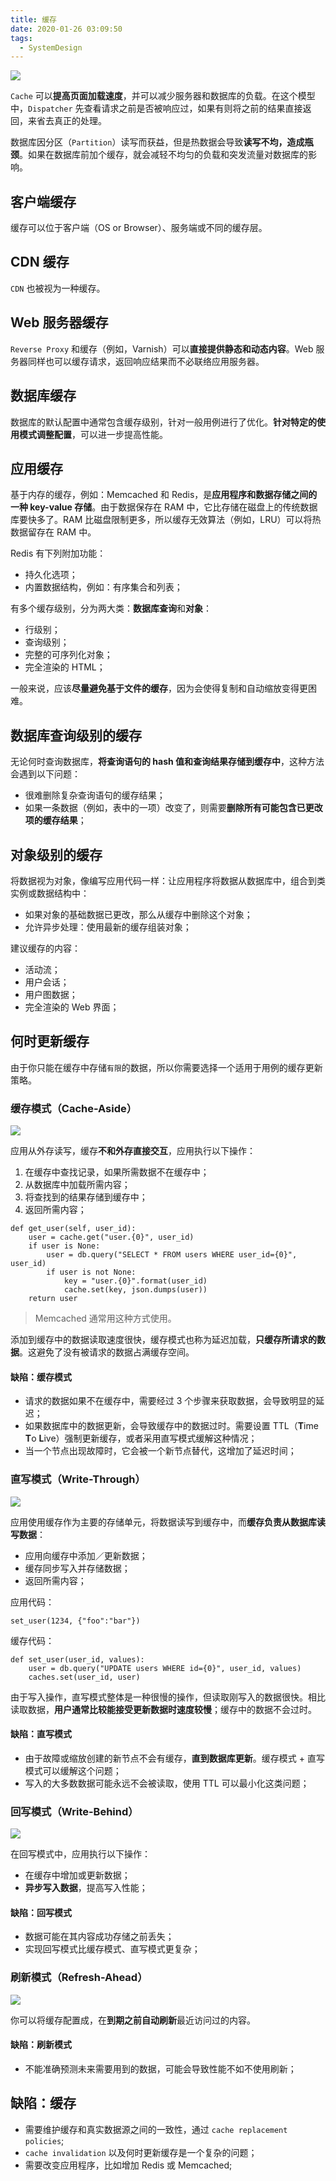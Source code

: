 ```yaml
---
title: 缓存
date: 2020-01-26 03:09:50
tags:
  - SystemDesign
---
```

![](https://raw.githubusercontent.com/was48i/mPOST/master/SystemDesign/07/00.jpg)

`Cache` 可以**提高页面加载速度**，并可以减少服务器和数据库的负载。在这个模型中，`Dispatcher` 先查看请求之前是否被响应过，如果有则将之前的结果直接返回，来省去真正的处理。

数据库因分区（`Partition`）读写而获益，但是热数据会导致**读写不均，造成瓶颈**。如果在数据库前加个缓存，就会减轻不均匀的负载和突发流量对数据库的影响。
<!--more-->

## 客户端缓存
缓存可以位于客户端（OS or Browser）、服务端或不同的缓存层。

## CDN 缓存
`CDN` 也被视为一种缓存。

## Web 服务器缓存
`Reverse Proxy` 和缓存（例如，Varnish）可以**直接提供静态和动态内容**。Web 服务器同样也可以缓存请求，返回响应结果而不必联络应用服务器。

## 数据库缓存
数据库的默认配置中通常包含缓存级别，针对一般用例进行了优化。**针对特定的使用模式调整配置**，可以进一步提高性能。

## 应用缓存
基于内存的缓存，例如：Memcached 和 Redis，是**应用程序和数据存储之间的一种 key-value 存储**。由于数据保存在 RAM 中，它比存储在磁盘上的传统数据库要快多了。RAM 比磁盘限制更多，所以缓存无效算法（例如，LRU）可以将热数据留存在 RAM 中。

Redis 有下列附加功能：
- 持久化选项；
- 内置数据结构，例如：有序集合和列表；

有多个缓存级别，分为两大类：**数据库查询**和**对象**：
- 行级别；
- 查询级别；
- 完整的可序列化对象；
- 完全渲染的 HTML；

一般来说，应该**尽量避免基于文件的缓存**，因为会使得复制和自动缩放变得更困难。

## 数据库查询级别的缓存
无论何时查询数据库，**将查询语句的 hash 值和查询结果存储到缓存中**，这种方法会遇到以下问题：
- 很难删除复杂查询语句的缓存结果；
- 如果一条数据（例如，表中的一项）改变了，则需要**删除所有可能包含已更改项的缓存结果**；

## 对象级别的缓存
将数据视为对象，像编写应用代码一样：让应用程序将数据从数据库中，组合到类实例或数据结构中：
- 如果对象的基础数据已更改，那么从缓存中删除这个对象；
- 允许异步处理：使用最新的缓存组装对象；

建议缓存的内容：
- 活动流；
- 用户会话；
- 用户图数据；
- 完全渲染的 Web 界面；

## 何时更新缓存
由于你只能在缓存中存储`有限`的数据，所以你需要选择一个适用于用例的缓存更新策略。

### 缓存模式（Cache-Aside）
![](https://raw.githubusercontent.com/was48i/mPOST/master/SystemDesign/07/01.jpg)

应用从外存读写，缓存**不和外存直接交互**，应用执行以下操作：
1. 在缓存中查找记录，如果所需数据不在缓存中；
2. 从数据库中加载所需内容；
3. 将查找到的结果存储到缓存中；
4. 返回所需内容；

```
def get_user(self, user_id):
    user = cache.get("user.{0}", user_id)
    if user is None:
        user = db.query("SELECT * FROM users WHERE user_id={0}", user_id)
        if user is not None:
            key = "user.{0}".format(user_id)
            cache.set(key, json.dumps(user))
    return user
```

> Memcached 通常用这种方式使用。

添加到缓存中的数据读取速度很快，缓存模式也称为延迟加载，**只缓存所请求的数据**。这避免了没有被请求的数据占满缓存空间。

#### 缺陷：缓存模式
- 请求的数据如果不在缓存中，需要经过 3 个步骤来获取数据，会导致明显的延迟；
- 如果数据库中的数据更新，会导致缓存中的数据过时。需要设置 TTL（**T**ime **T**o **L**ive）强制更新缓存，或者采用直写模式缓解这种情况；
- 当一个节点出现故障时，它会被一个新节点替代，这增加了延迟时间；

### 直写模式（Write-Through）
![](https://raw.githubusercontent.com/was48i/mPOST/master/SystemDesign/07/02.jpg)

应用使用缓存作为主要的存储单元，将数据读写到缓存中，而**缓存负责从数据库读写数据**：
- 应用向缓存中添加／更新数据；
- 缓存同步写入并存储数据；
- 返回所需内容；

应用代码：
```
set_user(1234, {"foo":"bar"})
```

缓存代码：
```
def set_user(user_id, values):
    user = db.query("UPDATE users WHERE id={0}", user_id, values)
    caches.set(user_id, user)
```

由于写入操作，直写模式整体是一种很慢的操作，但读取刚写入的数据很快。相比读取数据，**用户通常比较能接受更新数据时速度较慢**；缓存中的数据不会过时。

#### 缺陷：直写模式
- 由于故障或缩放创建的新节点不会有缓存，**直到数据库更新**。缓存模式 + 直写模式可以缓解这个问题；
- 写入的大多数数据可能永远不会被读取，使用 TTL 可以最小化这类问题；

### 回写模式（Write-Behind）
![](https://raw.githubusercontent.com/was48i/mPOST/master/SystemDesign/07/03.jpg)

在回写模式中，应用执行以下操作：
- 在缓存中增加或更新数据；
- **异步写入数据**，提高写入性能；

#### 缺陷：回写模式
- 数据可能在其内容成功存储之前丢失；
- 实现回写模式比缓存模式、直写模式更复杂；

### 刷新模式（Refresh-Ahead）
![](https://raw.githubusercontent.com/was48i/mPOST/master/SystemDesign/07/04.jpg)

你可以将缓存配置成，在**到期之前自动刷新**最近访问过的内容。

#### 缺陷：刷新模式
- 不能准确预测未来需要用到的数据，可能会导致性能不如不使用刷新；

## 缺陷：缓存
- 需要维护缓存和真实数据源之间的一致性，通过 `cache replacement policies`;
- `cache invalidation` 以及何时更新缓存是一个复杂的问题；
- 需要改变应用程序，比如增加 Redis 或 Memcached;
